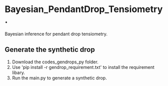 # Bayesian_PendantDrop_Tensiometry.
Bayesian inference for pendant drop tensiometry. 

## Generate the synthetic drop
1. Download the codes_gendrops_py folder. 
2. Use 'pip install -r gendrop_requirement.txt' to install the requirement libary.
3. Run the main.py to generate a synthetic drop.
